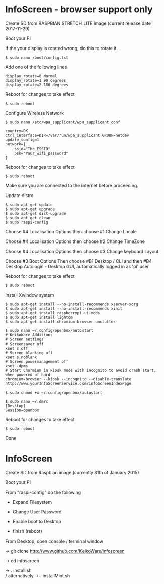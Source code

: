 # InfoScreen - browser support only

Create SD from RASPBIAN STRETCH LITE image (current release date 2017-11-29)

Boot your PI

If the your display is rotated wrong, do this to rotate it.

    $ sudo nano /boot/config.txt

Add one of the following lines

    display_rotate=0 Normal
    display_rotate=1 90 degrees
    display_rotate=2 180 degrees
    
Reboot for changes to take effect

    $ sudo reboot
Configure Wireless Network
    
    $ sudo nano /etc/wpa_supplicant/wpa_supplicant.conf
    
    country=DK
    ctrl_interface=DIR=/var/run/wpa_supplicant GROUP=netdev
    update_config=1
    network={
        ssid="The_ESSID"
        psk="Your_wifi_password"
    }

Reboot for changes to take effect

    $ sudo reboot
Make sure you are connected to the internet before proceeding.

Update distro

    $ sudo apt-get update
    $ sudo apt-get upgrade
    $ sudo apt-get dist-upgrade
    $ sudo apt-get clean
    $ sudo raspi-config

Choose #4 Localisation Options
then choose #1 Change Locale

Choose #4 Localisation Options
then choose #2 Change TimeZone

Choose #4 Localisation Options
then choose #3 Change keyboard Layout

Choose #3 Boot Options
Then choose #B1 Desktop / CLI
and then #B4 Desktop Autologin - Desktop GUI, automatically logged in as 'pi' user 

Reboot for changes to take effect

    $ sudo reboot
Install Xwindow system

    $ sudo apt-get install --no-install-recommends xserver-xorg
    $ sudo apt-get install --no-install-recommends xinit
    $ sudo apt-get install raspberrypi-ui-mods
    $ sudo apt-get install lightdm 
    $ sudo apt-get install chromium-browser unclutter

    $ sudo nano ~/.config/openbox/autostart
    # KeikoWare Additions
    # Screen settings
    # Screensaver off
    xset s off
    # Screen blanking off
    xset s noblank
    # Screen powermanagement off
    xset -dpms
    # Start Chormium in kiosk mode with incognito to avoid crash start, when powered of hard
    chromium-browser --kiosk --incognito --disable-translate http://www.yourInfoScreenService.com/infoScreenIndexPage
  
    $ sudo chmod +x ~/.config/openbox/autostart
  
    $ sudo nano ~/.dmrc
    [Desktop]
    Session=openbox

Reboot for changes to take effect

    $ sudo reboot

Done

# InfoScreen

Create SD from Raspbian image (currently 31th of January 2015)

Boot your PI

From "raspi-config" do the following
- Expand Filesystem
- Change User Password
- Enable boot to Desktop

- finish (reboot)

From Desktop, open console / terminal window

-> git clone http://www.github.com/KeikoWare/infoscreen

-> cd infoscreen

-> . install.sh  
/ alternatively 
-> . installMint.sh



